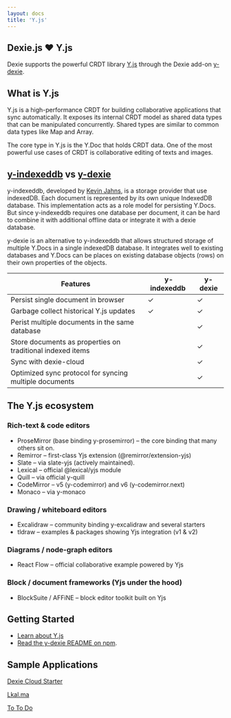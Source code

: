 ```yaml
---
layout: docs
title: 'Y.js'
---
```


## Dexie.js ❤️ Y.js

Dexie supports the powerful CRDT library [Y.js](https://yjs.dev/) through the Dexie add-on [y-dexie](y-dexie).

## What is Y.js

Y.js is a high-performance CRDT for building collaborative applications that sync automatically. It exposes its internal CRDT model as shared data types that can be manipulated concurrently. Shared types are similar to common data types like Map and Array.

The core type in Y.js is the Y.Doc that holds CRDT data. One of the most powerful use cases of CRDT is collaborative editing of texts and images.

## [y-indexeddb](https://github.com/yjs/y-indexeddb) vs [y-dexie](https://github.com/dexie/Dexie.js/tree/master/addons/y-dexie)

y-indexeddb, developed by [Kevin Jahns](https://github.com/dmonad), is a storage provider that use indexedDB. Each document is represented by its own unique IndexedDB database. This implementation acts as a role model for persisting Y.Docs. But since y-indexeddb requires one database per document, it can be hard to combine it with additional offline data or integrate it with a dexie database.

y-dexie is an alternative to y-indexeddb that allows structured storage of multiple Y.Docs in a single indexedDB database. It integrates well to existing databases and Y.Docs can be places on existing
database objects (rows) on their own properties of the objects.

| Features                                                   | y-indexeddb&nbsp; | y-dexie |
| ---------------------------------------------------------- | ----------------- | ------- |
| Persist single document in browser                         | ✓                 | ✓       |
| Garbage collect historical Y.js updates                    | ✓                 | ✓       |
| Perist multiple documents in the same database             |                   | ✓       |
| Store documents as properties on traditional indexed items |                   | ✓       |
| Sync with dexie-cloud                                      |                   | ✓       |
| Optimized sync protocol for syncing multiple documents     |                   | ✓       |

## The Y.js ecosystem

### Rich-text & code editors

- ProseMirror (base binding y-prosemirror) – the core binding that many others sit on.
- Remirror – first-class Yjs extension (@remirror/extension-yjs)
- Slate – via slate-yjs (actively maintained).
- Lexical – official @lexical/yjs module
- Quill – via official y-quill
- CodeMirror – v5 (y-codemirror) and v6 (y-codemirror.next)
- Monaco – via y-monaco

### Drawing / whiteboard editors

- Excalidraw – community binding y-excalidraw and several starters
- tldraw – examples & packages showing Yjs integration (v1 & v2)

### Diagrams / node-graph editors

- React Flow – official collaborative example powered by Yjs

### Block / document frameworks (Yjs under the hood)

- BlockSuite / AFFiNE – block editor toolkit built on Yjs

## Getting Started

- [Learn about Y.js](https://learn.yjs.dev/)
- [Read the y-dexie README on npm](https://www.npmjs.com/package/y-dexie).

## Sample Applications

[Dexie Cloud Starter](https://github.com/dexie/dexie-cloud-starter)

[Lkal.ma](https://lkal.ma/boards)

[To To Do](https://totodo.app)
